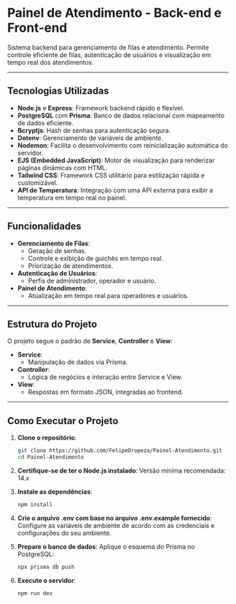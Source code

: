 # Painel de Atendimento - Back-end e Front-end

Sistema backend para gerenciamento de filas e atendimento. Permite controle eficiente de filas, autenticação de usuários e visualização em tempo real dos atendimentos.

---

## Tecnologias Utilizadas

- **Node.js** e **Express**: Framework backend rápido e flexível.
- **PostgreSQL** com **Prisma**: Banco de dados relacional com mapeamento de dados eficiente.
- **Bcryptjs**: Hash de senhas para autenticação segura.
- **Dotenv**: Gerenciamento de variáveis de ambiente.
- **Nodemon**: Facilita o desenvolvimento com reinicialização automática do servidor.
- **EJS (Embedded JavaScript)**: Motor de visualização para renderizar páginas dinâmicas com HTML.
- **Tailwind CSS**: Framework CSS utilitário para estilização rápida e customizável.
- **API de Temperatura**: Integração com uma API externa para exibir a temperatura em tempo real no painel.

---

## Funcionalidades

- **Gerenciamento de Filas**:
  - Geração de senhas.
  - Controle e exibição de guichês em tempo real.
  - Priorização de atendimentos.
- **Autenticação de Usuários**:
  - Perfis de administrador, operador e usuário.
- **Painel de Atendimento**:
  - Atualização em tempo real para operadores e usuários.

---

## Estrutura do Projeto

O projeto segue o padrão de **Service**, **Controller** e **View**:

- **Service**:
  - Manipulação de dados via Prisma.
- **Controller**:
  - Lógica de negócios e interação entre Service e View.
- **View**:
  - Respostas em formato JSON, integradas ao frontend.

---

## Como Executar o Projeto

1. **Clone o repositório**:
   ```bash
   git clone https://github.com/FelipeOropeza/Painel-Atendimento.git
   cd Painel-Atendimento

2. **Certifique-se de ter o Node.js instalado**:
  Versão mínima recomendada: 14.x

3. **Instale as dependências**:
   ```bash
   npm install

4. **Crie o arquivo .env com base no arquivo .env.example fornecido**:
   Configure as variáveis de ambiente de acordo com as credenciais e configurações do seu ambiente.

5. **Prepare o banco de dados**: Aplique o esquema do Prisma no PostgreSQL:
   ```bash
   npx prisma db push

6. **Execute o servidor**:
    ```bash
    npm run dev
